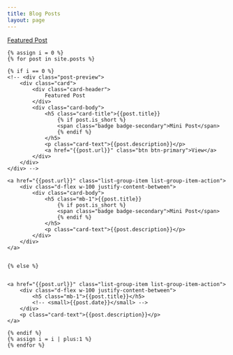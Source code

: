 ```yaml
---
title: Blog Posts
layout: page
---
```


<div class="list-group" id="posts">
    <a href="#posts"
        class="feature list-group-item list-group-item-action list-group-item-dark ">Featured
        Post</a>

    {% assign i = 0 %}
    {% for post in site.posts %}

    {% if i == 0 %}
    <!-- <div class="post-preview">
        <div class="card">
            <div class="card-header">
                Featured Post
            </div>
            <div class="card-body">
                <h5 class="card-title">{{post.title}}
                    {% if post.is_short %}
                    <span class="badge badge-secondary">Mini Post</span>
                    {% endif %}
                </h5>
                <p class="card-text">{{post.description}}</p>
                <a href="{{post.url}}" class="btn btn-primary">View</a>
            </div>
        </div>
    </div> -->

    <a href="{{post.url}}" class="list-group-item list-group-item-action">
        <div class="d-flex w-100 justify-content-between">
            <div class="card-body">
                <h5 class="mb-1">{{post.title}}
                    {% if post.is_short %}
                    <span class="badge badge-secondary">Mini Post</span>
                    {% endif %}
                </h5>
                <p class="card-text">{{post.description}}</p>
            </div>
        </div>
    </a>


    {% else %}


    <a href="{{post.url}}" class="list-group-item list-group-item-action">
        <div class="d-flex w-100 justify-content-between">
            <h5 class="mb-1">{{post.title}}</h5>
            <!-- <small>{{post.date}}</small> -->
        </div>
        <p class="card-text">{{post.description}}</p>
    </a>

    {% endif %}
    {% assign i = i | plus:1 %}
    {% endfor %}
</div>